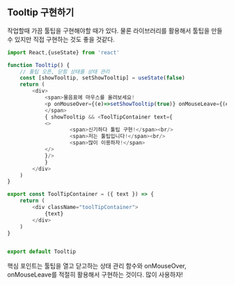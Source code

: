 ## Tooltip 구현하기

작업할때 가끔 툴팁을 구현해야할 때가 있다. 물론 라이브러리를 활용해서 툴팁을 만들수 있지만 직접 구현하는 것도 좋을 것같다.

```js
import React,{useState} from 'react'

function Tooltip() {
    // 툴팁 오픈, 닫힘 상태를 상태 관리 
    const [showTooltip, setShowTooltip] = useState(false)
    return (
        <div>
            <span>물음표에 마우스를 올려보세요!
            <p onMouseOver={(e)=>setShowTooltip(true)} onMouseLeave={(e)=>setShowTooltip(false)}>?</p>
            </span>
            { showTooltip && <ToolTipContainer text={
            <>
                    <span>신기하다 툴팁 구현!</span><br/>
                    <span>저는 툴팁입니다!</span><br/>
                    <span>많이 이용하자!</span>
            </>
            }/>
            }
        </div>
    )
}

export const ToolTipContainer = ({ text }) => {
    return (
        <div className="toolTipContainer">
            {text}
        </div>
    )
}


export default Tooltip
```

핵심 포인트는 툴팁을 열고 닫고하는 상태 관리 함수와 onMouseOver, onMouseLeave를 적절히 활용해서 구현하는 것이다. 많이 사용하자! 

